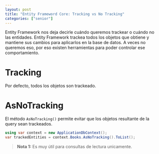 ```yaml
---
layout: post
title: "Entity Frameword Core: Tracking vs No Tracking"
categories: ["senior"]
---
```


Entity Framework nos deja decirle cuándo<!--more--> queremos trackear o cuándo no las entidades. Entity Framework trackea todos los objetos que obtiene y mantiene sus cambios para aplicarlos en la base de datos. A veces no queremos eso, por eso existen herramientas para poder controlar ese comportamiento.

# Tracking

Por defecto, todos los objetos son trackeado.

# AsNoTracking

El método `AsNoTracking()` permite evitar que los objetos resultante de la query sean trackeados.

```csharp
using var context = new ApplicationDbContext();
var trackedEntities = context.Books.AsNoTracking().ToList();
```

> **Nota 1:** Es muy útil para consultas de lectura unicamente.
